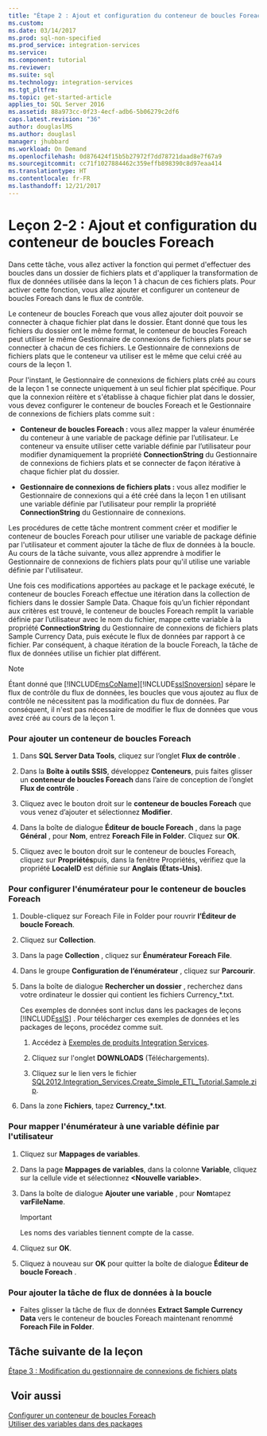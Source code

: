 ```yaml
---
title: "Étape 2 : Ajout et configuration du conteneur de boucles Foreach | Microsoft Docs"
ms.custom: 
ms.date: 03/14/2017
ms.prod: sql-non-specified
ms.prod_service: integration-services
ms.service: 
ms.component: tutorial
ms.reviewer: 
ms.suite: sql
ms.technology: integration-services
ms.tgt_pltfrm: 
ms.topic: get-started-article
applies_to: SQL Server 2016
ms.assetid: 88a973cc-0f23-4ecf-adb6-5b06279c2df6
caps.latest.revision: "36"
author: douglaslMS
ms.author: douglasl
manager: jhubbard
ms.workload: On Demand
ms.openlocfilehash: 0d876424f15b5b27972f7dd78721daad8e7f67a9
ms.sourcegitcommit: cc71f1027884462c359effb898390c8d97eaa414
ms.translationtype: HT
ms.contentlocale: fr-FR
ms.lasthandoff: 12/21/2017
---
```

# <a name="lesson-2-2---adding-and-configuring-the-foreach-loop-container"></a>Leçon 2-2 : Ajout et configuration du conteneur de boucles Foreach
Dans cette tâche, vous allez activer la fonction qui permet d'effectuer des boucles dans un dossier de fichiers plats et d'appliquer la transformation de flux de données utilisée dans la leçon 1 à chacun de ces fichiers plats. Pour activer cette fonction, vous allez ajouter et configurer un conteneur de boucles Foreach dans le flux de contrôle.  
  
Le conteneur de boucles Foreach que vous allez ajouter doit pouvoir se connecter à chaque fichier plat dans le dossier. Étant donné que tous les fichiers du dossier ont le même format, le conteneur de boucles Foreach peut utiliser le même Gestionnaire de connexions de fichiers plats pour se connecter à chacun de ces fichiers. Le Gestionnaire de connexions de fichiers plats que le conteneur va utiliser est le même que celui créé au cours de la leçon 1.  
  
Pour l'instant, le Gestionnaire de connexions de fichiers plats créé au cours de la leçon 1 se connecte uniquement à un seul fichier plat spécifique. Pour que la connexion réitère et s'établisse à chaque fichier plat dans le dossier, vous devez configurer le conteneur de boucles Foreach et le Gestionnaire de connexions de fichiers plats comme suit :  
  
-   **Conteneur de boucles Foreach :** vous allez mapper la valeur énumérée du conteneur à une variable de package définie par l’utilisateur. Le conteneur va ensuite utiliser cette variable définie par l’utilisateur pour modifier dynamiquement la propriété **ConnectionString** du Gestionnaire de connexions de fichiers plats et se connecter de façon itérative à chaque fichier plat du dossier.  
  
-   **Gestionnaire de connexions de fichiers plats :** vous allez modifier le Gestionnaire de connexions qui a été créé dans la leçon 1 en utilisant une variable définie par l’utilisateur pour remplir la propriété **ConnectionString** du Gestionnaire de connexions.  
  
Les procédures de cette tâche montrent comment créer et modifier le conteneur de boucles Foreach pour utiliser une variable de package définie par l'utilisateur et comment ajouter la tâche de flux de données à la boucle. Au cours de la tâche suivante, vous allez apprendre à modifier le Gestionnaire de connexions de fichiers plats pour qu'il utilise une variable définie par l'utilisateur.  
  
Une fois ces modifications apportées au package et le package exécuté, le conteneur de boucles Foreach effectue une itération dans la collection de fichiers dans le dossier Sample Data. Chaque fois qu’un fichier répondant aux critères est trouvé, le conteneur de boucles Foreach remplit la variable définie par l’utilisateur avec le nom du fichier, mappe cette variable à la propriété **ConnectionString** du Gestionnaire de connexions de fichiers plats Sample Currency Data, puis exécute le flux de données par rapport à ce fichier. Par conséquent, à chaque itération de la boucle Foreach, la tâche de flux de données utilise un fichier plat différent.  
  
> [!NOTE]  
> Étant donné que [!INCLUDE[msCoName](../includes/msconame-md.md)][!INCLUDE[ssISnoversion](../includes/ssisnoversion-md.md)] sépare le flux de contrôle du flux de données, les boucles que vous ajoutez au flux de contrôle ne nécessitent pas la modification du flux de données. Par conséquent, il n'est pas nécessaire de modifier le flux de données que vous avez créé au cours de la leçon 1.  
  
### <a name="to-add-a-foreach-loop-container"></a>Pour ajouter un conteneur de boucles Foreach  
  
1.  Dans **SQL Server Data Tools**, cliquez sur l’onglet **Flux de contrôle** .  
  
2.  Dans la **Boîte à outils SSIS**, développez **Conteneurs**, puis faites glisser un **conteneur de boucles Foreach** dans l’aire de conception de l’onglet **Flux de contrôle** .  
  
3.  Cliquez avec le bouton droit sur le **conteneur de boucles Foreach** que vous venez d’ajouter et sélectionnez **Modifier**.  
  
4.  Dans la boîte de dialogue **Éditeur de boucle Foreach** , dans la page **Général** , pour **Nom**, entrez **Foreach File in Folder**. Cliquez sur **OK**.  
  
5.  Cliquez avec le bouton droit sur le conteneur de boucles Foreach, cliquez sur **Propriétés**puis, dans la fenêtre Propriétés, vérifiez que la propriété **LocaleID** est définie sur **Anglais (États-Unis)**.  
  
### <a name="to-configure-the-enumerator-for-the-foreach-loop-container"></a>Pour configurer l'énumérateur pour le conteneur de boucles Foreach  
  
1.  Double-cliquez sur Foreach File in Folder pour rouvrir **l’Éditeur de boucle Foreach**.  
  
2.  Cliquez sur **Collection**.  
  
3.  Dans la page **Collection** , cliquez sur **Énumérateur Foreach File**.  
  
4.  Dans le groupe **Configuration de l’énumérateur** , cliquez sur **Parcourir**.  
  
5.  Dans la boîte de dialogue **Rechercher un dossier** , recherchez dans votre ordinateur le dossier qui contient les fichiers Currency_*.txt.  
  
    Ces exemples de données sont inclus dans les packages de leçons [!INCLUDE[ssIS](../includes/ssis-md.md)] . Pour télécharger ces exemples de données et les packages de leçons, procédez comme suit.  
  
    1.  Accédez à [Exemples de produits Integration Services](http://go.microsoft.com/fwlink/?LinkId=275027). 
  
    2.  Cliquez sur l'onglet **DOWNLOADS** (Téléchargements).  
  
    3.  Cliquez sur le lien vers le fichier [SQL2012.Integration_Services.Create_Simple_ETL_Tutorial.Sample.zip](http://msftisprodsamples.codeplex.com/downloads/get/596031).  
  
6.  Dans la zone **Fichiers**, tapez **Currency_\*.txt**.  
  
### <a name="to-map-the-enumerator-to-a-user-defined-variable"></a>Pour mapper l'énumérateur à une variable définie par l'utilisateur  
  
1.  Cliquez sur **Mappages de variables**.  
  
2.  Dans la page **Mappages de variables**, dans la colonne **Variable**, cliquez sur la cellule vide et sélectionnez **\<Nouvelle variable>**.  
  
3.  Dans la boîte de dialogue **Ajouter une variable** , pour **Nom**tapez **varFileName**.  
  
    > [!IMPORTANT]  
    > Les noms des variables tiennent compte de la casse.  
  
4.  Cliquez sur **OK**.  
  
5.  Cliquez à nouveau sur **OK** pour quitter la boîte de dialogue **Éditeur de boucle Foreach** .  
  
### <a name="to-add-the-data-flow-task-to-the-loop"></a>Pour ajouter la tâche de flux de données à la boucle  
  
-   Faites glisser la tâche de flux de données **Extract Sample Currency Data** vers le conteneur de boucles Foreach maintenant renommé **Foreach File in Folder**.  
  
## <a name="next-lesson-task"></a>Tâche suivante de la leçon  
[Étape 3 : Modification du gestionnaire de connexions de fichiers plats](../integration-services/lesson-2-3-modifying-the-flat-file-connection-manager.md)  
  
## <a name="see-also"></a> Voir aussi  
[Configurer un conteneur de boucles Foreach](http://msdn.microsoft.com/library/519c6f96-5e1f-47d2-b96a-d49946948c25)  
[Utiliser des variables dans des packages](http://msdn.microsoft.com/library/7742e92d-46c5-4cc4-b9a3-45b688ddb787)  
  
  
  
